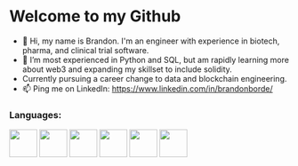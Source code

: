 # Welcome to my Github
- 👋 Hi, my name is Brandon.  I'm an engineer with experience in biotech, pharma, and clinical trial software.
- 🌱 I’m most experienced in Python and SQL, but am rapidly learning more about web3 and expanding my skillset to include solidity.
- Currently pursuing a career change to data and blockchain engineering.
- 📫 Ping me on LinkedIn: https://www.linkedin.com/in/brandonborde/

### Languages:
<div>
  <img src="https://cdn.jsdelivr.net/gh/devicons/devicon/icons/python/python-original.svg" height=50 width=50/>
  <img src="https://cdn.jsdelivr.net/gh/devicons/devicon/icons/solidity/solidity-plain.svg" height=50 width=50 />
  <img src="https://cdn.jsdelivr.net/gh/devicons/devicon/icons/sqldeveloper/sqldeveloper-original.svg" height=50 width=50 />
  <img src="https://cdn.jsdelivr.net/gh/devicons/devicon/icons/javascript/javascript-original.svg" height=50 width=50/>
  <img src="https://cdn.jsdelivr.net/gh/devicons/devicon/icons/html5/html5-original.svg" height=50 width=50/>
  <img src="https://cdn.jsdelivr.net/gh/devicons/devicon/icons/css3/css3-original.svg" height=50 width=50 />
</div>

 <!---
### Stats:
![Brandons's GitHub stats](https://github-readme-stats.vercel.app/api?username=bborde1&count_private=true&theme=tokyonight)
--->

          
<!---
Bborde1/Bborde1 is a ✨ special ✨ repository because its `README.md` (this file) appears on your GitHub profile.
You can click the Preview link to take a look at your changes.
--->
